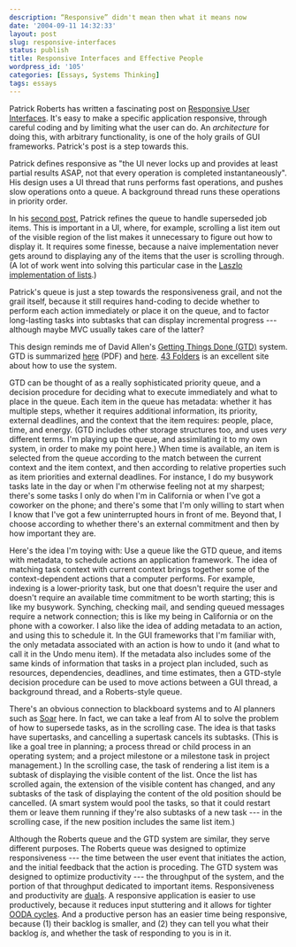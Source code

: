 ```yaml
---
description: “Responsive” didn't mean then what it means now
date: '2004-09-11 14:32:33'
layout: post
slug: responsive-interfaces
status: publish
title: Responsive Interfaces and Effective People
wordpress_id: '105'
categories: [Essays, Systems Thinking]
tags: essays
---
```


Patrick Roberts has written a fascinating post on [Responsive User Interfaces](http://egofile.com/cgi-bin/blosxom.cgi/2004/08/23#wxtimers).  It's easy to make a specific application responsive, through careful coding and by limiting what the user can do.  An _architecture_ for doing this, with arbitrary functionality, is one of the holy grails of GUI frameworks.  Patrick's post is a step towards this.

Patrick defines responsive as "the UI never locks up and provides at least partial results ASAP, not that every operation is completed instantaneously".  His design uses a UI thread that runs performs fast operations, and pushes slow operations onto a queue.  A background thread runs these operations in priority order.

In his [second post](http://egofile.com/cgi-bin/blosxom.cgi/2004/09/03#wxtimers2), Patrick refines the queue to handle superseded job items.  This is important in a UI, where, for example, scrolling a list item out of the visible region of the list makes it unnecessary to figure out how to display it.  It requires some finesse, because a naive implementation never gets around to displaying any of the items that the user is scrolling through.  (A lot of work went into solving this particular case in the [Laszlo implementation of lists](http://laszlosystems.com/lps/docs/lzx-reference/index.html?lz-list.html).)

Patrick's queue is just a step towards the responsiveness grail, and not the grail itself, because it still requires hand-coding to decide whether to perform each action immediately or place it on the queue, and to factor long-lasting tasks into subtasks that can display incremental progress --- although maybe MVC usually takes care of the latter?

This design reminds me of David Allen's [Getting Things Done (GTD)](http://www.amazon.com/exec/obidos/ASIN/0142000280/ref=nosim/oliversteele-20) system.  GTD is summarized [here](http://www.davidco.com/pdfs/gtd_workflow_advanced.pdf) (PDF) and [here](http://www.minezone.org/wiki/MVance/GettingThingsDone).  [43 Folders](http://merlin.blogs.com/43folders/2004/09/getting_started.html) is an excellent site about how to use the system.

GTD can be thought of as a really sophisticated priority queue, and a decision procedure for deciding what to execute immediately and what to place in the queue.  Each item in the queue has metadata: whether it has multiple steps, whether it requires additional information, its priority, external deadlines, and the context that the item requires: people, place, time, and energy.  (GTD includes other storage structures too, and uses _very_ different terms.  I'm playing up the queue, and assimilating it to my own system, in order to make my point here.)  When time is available, an item is selected from the queue according to the match between the current context and the item context, and then according to relative properties such as item priorities and external deadlines.  For instance, I do my busywork tasks late in the day or when I'm otherwise feeling not at my sharpest; there's some tasks I only do when I'm in California or when I've got a coworker on the phone; and there's some that I'm only willing to start when I know that I've got a few uninterrupted hours in front of me.  Beyond that, I choose according to whether there's an external commitment and then by how important they are.

Here's the idea I'm toying with: Use a queue like the GTD queue, and items with metadata, to schedule actions an application framework.  The idea of matching task context with current context brings together some of the context-dependent actions that a computer performs.  For example, indexing is a lower-priority task, but one that doesn't require the user and doesn't require an available time commitment to be worth starting; this is like my busywork.  Synching, checking mail, and sending queued messages require a network connection; this is like my being in California or on the phone with a coworker.  I also like the idea of adding metadata to an action, and using this to schedule it.  In the GUI frameworks that I'm familiar with, the only metadata associated with an action is how to undo it (and what to call it in the Undo menu item).  If the metadata also includes some of the same kinds of information that tasks in a project plan included, such as resources, dependencies, deadlines, and time estimates, then a GTD-style decision procedure can be used to move actions between a GUI thread, a background thread, and a Roberts-style queue.

There's an obvious connection to blackboard systems and to AI planners such as [Soar](http://ai.eecs.umich.edu/cogarch3/Soar/Soar.html) here.  In fact, we can take a leaf from AI to solve the problem of how to supersede tasks, as in the scrolling case.  The idea is that tasks have supertasks, and cancelling a supertask cancels its subtasks.  (This is like a goal tree in planning; a process thread or child process in an operating system; and a project milestone or a milestone task in project management.)  In the scrolling case, the task of rendering a list item is a subtask of displaying the visible content of the list.  Once the list has scrolled again, the extension of the visible content has changed, and any subtasks of the task of displaying the content of the old position should be cancelled.  (A smart system would pool the tasks, so that it could restart them or leave them running if they're also subtasks of a new task --- in the scrolling case, if the new position includes the same list item.)

Although the Roberts queue and the GTD system are similar, they serve different purposes.  The Roberts queue was designed to optimize responsiveness --- the time between the user event that initiates the action, and the initial feedback that the action is proceding.  The GTD system was designed to optimize productivity --- the throughput of the system, and the portion of that throughput dedicated to important items.  Responsiveness and productivity are [duals](http://en.wikipedia.org/wiki/Dual_%28category_theory%29).  A responsive application is easier to use productively, because it reduces input stuttering and it allows for tighter [OODA cycles](http://osteele.com/archives/2003/07/the-other-oo).  And a productive person has an easier time being responsive, because (1) their backlog is smaller, and (2) they can tell you what their backlog _is_, and whether the task of responding to you is in it.
